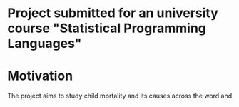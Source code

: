 # Project submitted for an university course "Statistical Programming Languages" 

# Motivation

The project aims to study child mortality and its causes across the word and 
